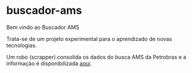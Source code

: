 # buscador-ams

Bem vindo ao Buscador AMS

Trata-se de um projeto experimental para o aprendizado de novas tecnologias.

Um robo (scrapper) consolida os dados do busca AMS da Petrobras e a informação é disponibilizada [aqui](buscador-ams.com.br).
